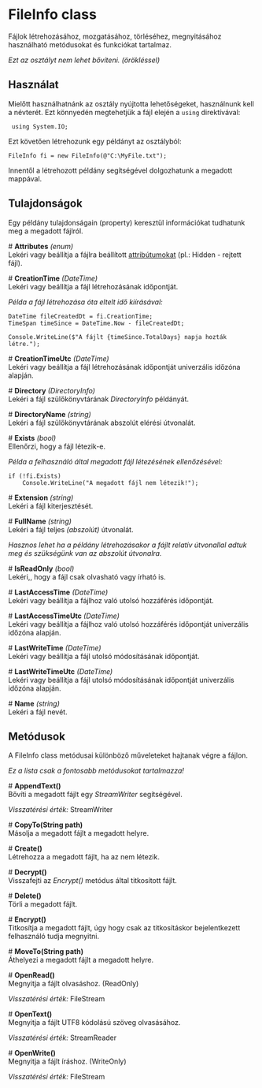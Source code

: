 # FileInfo class
Fájlok létrehozásához, mozgatásához, törléséhez, megnyitásához használható metódusokat és funkciókat tartalmaz.

*Ezt az osztályt nem lehet bővíteni. (örökléssel)*

## Használat
Mielőtt használhatnánk az osztály nyújtotta lehetőségeket, használnunk kell a névterét. Ezt könnyedén megtehetjük a fájl elején a `using` direktívával:

     using System.IO;

Ezt követően létrehozunk egy példányt az osztályból:

    FileInfo fi = new FileInfo(@"C:\MyFile.txt");

Innentől a létrehozott példány segítségével dolgozhatunk a megadott mappával.

## Tulajdonságok
Egy példány tulajdonságain (property) keresztül információkat tudhatunk meg a megadott fájlról.

\# **Attributes** *(enum)*  
Lekéri vagy beállítja a fájlra beállított [attribútumokat](https://docs.microsoft.com/en-us/dotnet/api/system.io.fileattributes?view=net-5.0) (pl.: Hidden - rejtett fájl).

\# **CreationTime** *(DateTime)*  
Lekéri vagy beállítja a fájl létrehozásának időpontját.

*Példa a fájl létrehozása óta eltelt idő kiírásával:*

    DateTime fileCreatedDt = fi.CreationTime;
    TimeSpan timeSince = DateTime.Now - fileCreatedDt;

    Console.WriteLine($"A fájlt {timeSince.TotalDays} napja hozták létre.");

\# **CreationTimeUtc** *(DateTime)*  
Lekéri vagy beállítja a fájl létrehozásának időpontját univerzális időzóna alapján.

\# **Directory** *(DirectoryInfo)*  
Lekéri a fájl szülőkönyvtárának *DirectoryInfo* példányát.

\# **DirectoryName** *(string)*  
Lekéri a fájl szülőkönyvtárának abszolút elérési útvonalát.

\# **Exists** *(bool)*  
Ellenőrzi, hogy a fájl létezik-e.

*Példa a felhasználó által megadott fájl létezésének ellenőzésével:*

    if (!fi.Exists)
        Console.WriteLine("A megadott fájl nem létezik!");

\# **Extension** *(string)*  
Lekéri a fájl kiterjesztését.

\# **FullName** *(string)*  
Lekéri a fájl teljes *(abszolút)* útvonalát.

*Hasznos lehet ha a példány létrehozásakor a fájlt relatív útvonallal adtuk meg és szükségünk van az abszolút útvonalra.*

\# **IsReadOnly** *(bool)*  
Lekéri,, hogy a fájl csak olvasható vagy írható is.

\# **LastAccessTime** *(DateTime)*  
Lekéri vagy beállítja a fájlhoz való utolsó hozzáférés időpontját.

\# **LastAccessTimeUtc** *(DateTime)*  
Lekéri vagy beállítja a fájlhoz való utolsó hozzáférés időpontját univerzális időzóna alapján.

\# **LastWriteTime** *(DateTime)*  
Lekéri vagy beállítja a fájl utolsó módosításának időpontját.

\# **LastWriteTimeUtc** *(DateTime)*  
Lekéri vagy beállítja a fájl utolsó módosításának időpontját univerzális időzóna alapján.

\# **Name** *(string)*  
Lekéri a fájl nevét.

## Metódusok
A FileInfo class metódusai különböző műveleteket hajtanak végre a fájlon.

*Ez a lista csak a fontosabb metódusokat tartalmazza!*

\# **AppendText()**  
Bővíti a megadott fájlt egy *StreamWriter* segítségével.

*Visszatérési érték:* StreamWriter

\# **CopyTo(String path)**  
Másolja a megadott fájlt a megadott helyre.

\# **Create()**  
Létrehozza a megadott fájlt, ha az nem létezik.

\# **Decrypt()**  
Visszafejti az *Encrypt()* metódus által titkosított fájlt.

\# **Delete()**  
Törli a megadott fájlt.

\# **Encrypt()**  
Titkosítja a megadott fájlt, úgy hogy csak az titkosításkor bejelentkezett felhasználó tudja megnyitni.

\# **MoveTo(String path)**  
Áthelyezi a megadott fájlt a megadott helyre.

\# **OpenRead()**  
Megnyitja a fájlt olvasáshoz. (ReadOnly)

*Visszatérési érték:* FileStream

\# **OpenText()**  
Megnyitja a fájlt UTF8 kódolású szöveg olvasásához.

*Visszatérési érték:* StreamReader

\# **OpenWrite()**  
Megnyitja a fájlt íráshoz. (WriteOnly)

*Visszatérési érték:* FileStream
